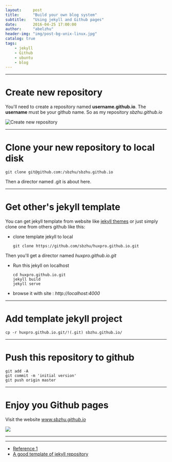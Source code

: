 ```yaml
---
layout:     post
title:      "Build your own blog system"
subtitle:   "Using jekyll and Github pages"
date:       2016-04-25 17:00:00
author:     "abelzhu"
header-img: "img/post-bg-unix-linux.jpg"
catalog: true
tags:
    - jekyll 
    - Github 
    - ubuntu 
    - blog 
---
```


---

# Create new repository
You'll need to create a repository named <strong>username.github.io</strong>. 
The <strong>username</strong> must be your github name.
So as my repository *sbzhu.github.io*

![Create new repository](http://upload-images.jianshu.io/upload_images/1965578-92aca401485b4df5.png?imageMogr2/auto-orient/strip%7CimageView2/2/w/1240)

---

# Clone your new repository to local disk 
    git clone git@github.com:/sbzhu/sbzhu.github.io
Then a director named .git is about here.

---

# Get other's jekyll template
You can get jekyll template from website like [jekyll themes](http://jekyllthemes.org/) or just simply clone one from others github like this:
+ clone template jekyll to local

      git clone https://github.com/sbzhu/huxpro.github.io.git
Then you'll get a director named *huxpro.github.io.git*
+ Run this jekyll on localhost

      cd huxpro.github.io.git
      jekyll build
      jekyll serve
+ browse it with site : *http://localhost:4000*

---

# Add template jekyll project
    cp -r huxpro.github.io.git/!(.git) sbzhu.github.io/

---

# Push this repository to github
    git add -A
    git commit -m 'initial version'
    git push origin master

---

# Enjoy you Github pages
Visit the website *www.sbzhu.github.io*

![](http://upload-images.jianshu.io/upload_images/1965578-5f85cecae121b893.png?imageMogr2/auto-orient/strip%7CimageView2/2/w/1240)

***
***

+ [Reference 1](http://m.blog.csdn.net/article/details?id=51167883)
+ [A good template of jekyll repository](https://github.com/sbzhu/huxpro.github.io)
